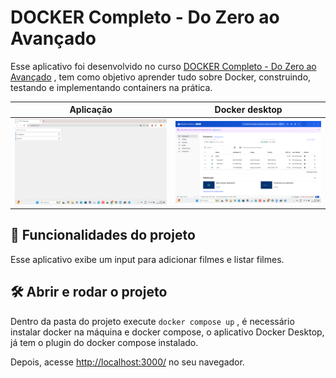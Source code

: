 # DOCKER Completo - Do Zero ao Avançado

Esse aplicativo foi desenvolvido no curso <a href="https://www.udemy.com/course/docker-zero-avancado" target="_blank">DOCKER Completo - Do Zero ao Avançado</a> , tem como objetivo aprender tudo sobre Docker, construindo, testando e implementando containers na prática.

|Aplicação|Docker desktop|
|----|----|
|<img src="screencapture-1.png" alt="Aplicação" width="100%">|<img src="screencapture-2.png" alt="Docker desktop" width="100%">|

## 🔨 Funcionalidades do projeto

Esse aplicativo exibe um input para adicionar filmes e listar filmes.

## 🛠️ Abrir e rodar o projeto

Dentro da pasta do projeto execute `docker compose up` , é necessário instalar docker na máquina e docker compose, o aplicativo Docker Desktop, já tem o plugin do docker compose instalado.

Depois, acesse <a href="http://localhost:3000/" target="_blank">http://localhost:3000/</a> no seu navegador. 